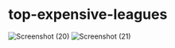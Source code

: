 # top-expensive-leagues

![Screenshot (20)](https://github.com/user-attachments/assets/f3f92523-9c74-4145-a40d-b62361c5beed)
![Screenshot (21)](https://github.com/user-attachments/assets/97c1c81d-e1c7-46d2-bc7b-82b81acee559)
